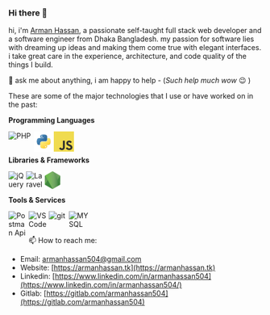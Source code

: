 ### Hi there 👋

<!-- **sh-arman/sh-arman** is a ✨ _special_ ✨ repository because its `README.md` (this file) appears on your GitHub profile. -->

hi, i'm [Arman Hassan](https://armanhassan.tk/), a passionate self-taught full stack web developer and a software engineer from Dhaka Bangladesh. my passion for software lies with dreaming up ideas and making them come true with elegant interfaces. i take great care in the experience, architecture, and code quality of the things I build.
<br />
 
💬 ask me about anything, i am happy to help - (*Such help much wow* :wink: )

These are some of the major technologies that I use or have worked on in the past:


**Programming Languages**
<br/>


<img align="left" alt="PHP" width="50px" src="https://user-images.githubusercontent.com/32613227/132130635-0500de8c-fff0-4a1f-9e87-72718f70b792.png"/>
<img align="left" title="Python" alt="Python" width="40px" src="https://raw.githubusercontent.com/github/explore/master/topics/python/python.png" />
<img align="left" alt="JS" title="JavaScript" width="40px" src="https://raw.githubusercontent.com/github/explore/master/topics/javascript/javascript.png">
<!-- <img align="left" title="C" alt="C" width="40px" src="https://raw.githubusercontent.com/github/explore/master/topics/c/c.png"> -->

<br><br>

**Libraries & Frameworks**
<br/>


<img align="left" alt="jQuery" width="35px" src="https://user-images.githubusercontent.com/32613227/132136455-2695a213-e93b-4e25-8f10-24d13e661690.png"/>
<img align="left" alt="Laravel" width="35px" src="https://user-images.githubusercontent.com/32613227/132130368-4aad91e7-6c50-4d64-953f-db2bc236cb00.png"/>
<img align="left" alt="Node.js" width="35px" src="https://raw.githubusercontent.com/github/explore/80688e429a7d4ef2fca1e82350fe8e3517d3494d/topics/nodejs/nodejs.png"/>

<br><br>
<!-- <img title="GrahpQL" alt="GraphQL" width="40px" src="https://raw.githubusercontent.com/github/explore/master/topics/graphql/graphql.png"> -->
<!-- <img title="Docker" alt="Docker" width="40px" src="https://raw.githubusercontent.com/github/explore/master/topics/docker/docker.png"> -->
<!-- <img title="Django" alt="Django" width="40px" src="https://raw.githubusercontent.com/github/explore/master/topics/django/django.png"> -->
<!-- **Cloud**
<img title="AWS" alt="AWS" width="40px" src="https://raw.githubusercontent.com/github/explore/main/topics/aws/aws.png">
<img title="Heroku" alt="Heroku" width="40px" src="https://img.icons8.com/color/48/000000/heroku.png"> 
-->
<!-- **Databases** -->
<!-- <img align="left" title="SQL" alt="SQL" width="40px" src="https://raw.githubusercontent.com/github/explore/master/topics/sql/sql.png"> -->
<!-- <img title="MongoDB" alt="MongoDB" width="40px" src="https://raw.githubusercontent.com/github/explore/master/topics/mongodb/mongodb.png"> -->
<!-- <img title="ElasticSearch" alt="ElasticSearch" width="40px" src="https://raw.githubusercontent.com/github/explore/master/topics/elasticsearch/elasticsearch.png"> -->

**Tools & Services**
<br/>


<img align="left" alt="Postman Api" width="40px" src="https://user-images.githubusercontent.com/32613227/132136624-dced0099-72f1-4d8f-bb50-d6e2aa70c02a.png"/>
<img align="left" alt="VS Code" width="40px" src="https://img.icons8.com/fluent/48/000000/visual-studio-code-2019.png">
<img align="left" alt="git" width="40px" src="https://user-images.githubusercontent.com/32613227/132136692-2a5aa2a6-2445-4c1b-b4e4-26c2688bb7db.png">
<img align="left" alt="MYSQL" width="40px" src="https://user-images.githubusercontent.com/32613227/132136730-c96101a6-063a-4f4f-bf79-48446f80b277.png">

<br/><br/>


📫 How to reach me:
<br>

- Email: [armanhassan504@gmail.com](armanhassan504@gmail.com)
- Website: [https://armanhassan.tk](https://armanhassan.tk)
- Linkedin: [https://www.linkedin.com/in/armanhassan504](https://www.linkedin.com/in/armanhassan504/)
- Gitlab: [https://gitlab.com/armanhassan504](https://gitlab.com/armanhassan504)

